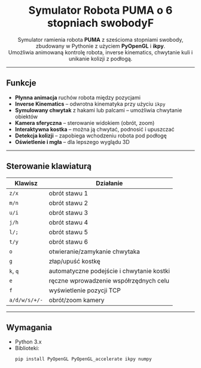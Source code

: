 <h1 align="center">Symulator Robota PUMA o 6 stopniach swobodyF</h1>

<p align="center">
Symulator ramienia robota <b>PUMA</b> z sześcioma stopniami swobody, zbudowany w Pythonie z użyciem <b>PyOpenGL</b> i <b>ikpy</b>.
<br>Umożliwia animowaną kontrolę robota, inverse kinematics, chwytanie kuli i unikanie kolizji z podłogą.
</p>

---

##  Funkcje

-  <b>Płynna animacja</b> ruchów robota między pozycjami
-  <b>Inverse Kinematics</b> – odwrotna kinematyka przy użyciu <code>ikpy</code>
-  <b>Symulowany chwytak</b> z hakami lub palcami – umożliwia chwytanie obiektów
-  <b>Kamera sferyczna</b> – sterowanie widokiem (obrót, zoom)
-  <b>Interaktywna kostka</b> – można ją chwytać, podnosić i upuszczać
-  <b>Detekcja kolizji</b> – zapobiega wchodzeniu robota pod podłogę
-  <b>Oświetlenie i mgła</b> – dla lepszego wyglądu 3D

---

## Sterowanie klawiaturą

| Klawisz | Działanie |
|--------|-----------|
| <code>z/x</code>  | obrót stawu 1 |
| <code>m/n</code>  | obrót stawu 2 |
| <code>u/i</code>  | obrót stawu 3 |
| <code>j/h</code>  | obrót stawu 4 |
| <code>l/;</code>  | obrót stawu 5 |
| <code>t/y</code>  | obrót stawu 6 |
| <code>o</code>    | otwieranie/zamykanie chwytaka |
| <code>g</code>    | złap/upuść kostkę |
| <code>k</code>, <code>q</code> | automatyczne podejście i chwytanie kostki |
| <code>e</code>    | ręczne wprowadzenie współrzędnych celu |
| <code>f</code>    | wyświetlenie pozycji TCP |
| <code>a/d/w/s/+/-</code> | obrót/zoom kamery |

---

##  Wymagania

- Python 3.x  
- Biblioteki:
  ```bash
  pip install PyOpenGL PyOpenGL_accelerate ikpy numpy

